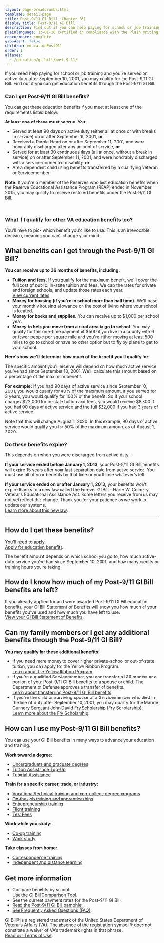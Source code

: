 ```yaml
---
layout: page-breadcrumbs.html
template: detail-page
title: Post-9/11 GI Bill (Chapter 33)
display_title: Post-9/11 GI Bill
description: Find out if you can help paying for school or job training through the Post-9/11 GI Bill (Chapter 33). You may qualify if you served on active duty after September 10, 2001, or if you're the qualified spouse or dependent child of a Veteran who meets these service requirements.
plainlanguage: 12-01-16 certified in compliance with the Plain Writing Act now
concurrence: complete
gibsAlert: false
children: educationPost911
order: 1
aliases:
  - /education/gi-bill/post-9-11/
---
```


<div itemscope itemtype="http://schema.org/FAQPage">
<div itemprop="description" class="va-introtext">

If you need help paying for school or job training and you’ve served on active duty after September 10, 2001, you may qualify for the Post-9/11 GI Bill. Find out if you can get education benefits through the Post-9/11 GI Bill.

</div>

<div class="feature" markdown="0">
<div itemscope itemtype="http://schema.org/Question">

<h3 itemprop="name">Can I get Post-9/11 GI Bill benefits?</h3>
<div itemprop="acceptedAnswer" itemscope itemtype="http://schema.org/Answer">
<div itemprop="text">

You can get these education benefits if you meet at least one of the requirements listed below.

**At least one of these must be true. You:**

- Served at least 90 days on active duty (either all at once or with breaks in service) on or after September 11, 2001, **or**
- Received a Purple Heart on or after September 11, 2001, and were honorably discharged after any amount of service, **or**
- Served for at least 30 continuous days (all at once, without a break in service) on or after September 11, 2001, and were honorably discharged with a service-connected disability, **or**
- Are a dependent child using benefits transferred by a qualifying Veteran or Servicemember

**Note:** If you're a member of the Reserves who lost education benefits when the Reserve Educational Assistance Program (REAP) ended in November 2015, you may qualify to receive restored benefits under the Post-9/11 GI Bill.

</div>
</div>
</div>

<br>
<div itemscope itemtype="http://schema.org/Question">
  
<h3 itemprop="name">What if I qualify for other VA education benefits too?</h3>
<div itemprop="acceptedAnswer" itemscope itemtype="http://schema.org/Answer">
<div itemprop="text">

You’ll have to pick which benefit you'd like to use. This is an irrevocable decision, meaning you can’t change your mind.

</div>
</div>
</div>
</div>

<div itemscope itemtype="http://schema.org/Question">

<h2 itemprop="name">What benefits can I get through the Post-9/11 GI Bill?</h2>
<div itemprop="acceptedAnswer" itemscope itemtype="http://schema.org/Answer">
<div itemprop="text">
  
**You can receive up to 36 months of benefits, including:** 
  
- **Tuition and fees.** If you qualify for the maximum benefit, we'll cover the full cost of public, in-state tuition and fees. We cap the rates for private and foreign schools, and update those rates each year.<br>
[ View current rates](https://www.benefits.va.gov/GIBILL/resources/benefits_resources/rates/ch33/ch33rates080118.asp).
- **Money for housing (if you're in school more than half time).** We'll base your monthly housing allowance on the cost of living where your school is located.
- **Money for books and supplies.** You can receive up to $1,000 per school year.
- **Money to help you move from a rural area to go to school.** You may qualify for this one-time payment of $500 if you live in a county with 6 or fewer people per square mile and you're either moving at least 500 miles to go to school or have no other option but to fly by plane to get to your school.

**Here's how we'll determine how much of the benefit you'll qualify for:**

The specific amount you'll receive will depend on how much active service you’ve had since September 10, 2001. We'll calculate this amount based on a percentage of the maximum benefit. 

**For example:** If you had 90 days of active service since September 10, 2001, you would qualify for 40% of the maximum amount. If you served for 3 years, you would qualify for 100% of the benefit. So if your school charges $22,000 for in-state tuition and fees, you would receive $8,800 if you had 90 days of active service and the full $22,000 if you had 3 years of active service.

Note that this will change August 1, 2020. In this example, 90 days of active service would qualify you for 50% of the maximum amount as of August 1, 2020.

</div>
</div>
</div>

<div itemscope itemtype="http://schema.org/Question">

<h3 itemprop="name">Do these benefits expire?</h3>
<div itemprop="acceptedAnswer" itemscope itemtype="http://schema.org/Answer">
<div itemprop="text">

This depends on when you were discharged from active duty.

**If your service ended before January 1, 2013,** your Post-9/11 GI Bill benefits will expire 15 years after your last separation date from active service. You must use all of your benefits by that time or you’ll lose whatever’s left.

**If your service ended on or after January 1, 2013,** your benefits won't expire thanks to a new law called the Forever GI Bill - Harry W. Colmery Veterans Educational Assistance Act. Some letters you receive from us may not yet reflect this change. Thank you for your patience as we work to update our systems.<br>
[Learn more about this new law](https://www.benefits.va.gov/GIBILL/ForeverGIBill.asp).

</div>
</div>
</div>

-------

<div itemscope itemtype="http://schema.org/Question">

<h2 itemprop="name">How do I get these benefits?</h2>
<div itemprop="acceptedAnswer" itemscope itemtype="http://schema.org/Answer">
<div itemprop="text">

You’ll need to apply. <br>
[Apply for education benefits](/education/how-to-apply/).

The benefit amount depends on which school you go to, how much active-duty service you’ve had since September 10, 2001, and how many credits or training hours you’re taking.

</div>
</div>
</div>

<div itemscope itemtype="http://schema.org/Question">
 <h2 itemprop="name">How do I know how much of my Post-9/11 GI Bill benefits are left?</h2>
<div itemprop="acceptedAnswer" itemscope itemtype="http://schema.org/Answer">
<div itemprop="text">
  
If you already applied for and were awarded Post-9/11 GI Bill education benefits, your GI Bill Statement of Benefits will show you how much of your benefits you’ve used and how much you have left to use. <br>
[View your GI Bill Statement of Benefits](/education/gi-bill/post-9-11/ch-33-benefit). 

</div>
</div>
</div>

<div itemscope itemtype="http://schema.org/Question">

<h2 itemprop="name">Can my family members or I get any additional benefits through the Post-9/11 GI Bill?</h2>
<div itemprop="acceptedAnswer" itemscope itemtype="http://schema.org/Answer">
<div itemprop="text">
  
**You may qualify for these additional benefits:**

- If you need more money to cover higher private-school or out-of-state tuition, you can apply for the Yellow Ribbon Program. <br>
[Learn about the Yellow Ribbon Program](/education/about-gi-bill-benefits/post-9-11/yellow-ribbon-program/).
- If you’re a qualified Servicemember, you can transfer all 36 months or a portion of your Post-9/11 GI Bill benefits to a spouse or child. The Department of Defense approves a transfer of benefits. <br>
[Learn about transferring Post-9/11 GI Bill benefits](/education/transfer-post-9-11-gi-bill-benefits/).
- If you're the child or surviving spouse of a Servicemember who died in the line of duty after September 10, 2001, you may qualify for the Marine Gunnery Sergeant John David Fry Scholarship (Fry Scholarship). <br>
[Learn more about the Fry Scholarship](/education/survivor-dependent-benefits/fry-scholarship/).

</div>
</div>
</div>

<div itemscope itemtype="http://schema.org/Question">

<h2 itemprop="name">How can I use my Post-9/11 GI Bill benefits?</h2>
<div itemprop="acceptedAnswer" itemscope itemtype="http://schema.org/Answer">
<div itemprop="text">

You can use your GI Bill benefits in many ways to advance your education and training.

**Work toward a degree:**

- [Undergraduate and graduate degrees](/education/about-gi-bill-benefits/how-to-use-benefits/undergraduate-graduate-programs/)
- [Tuition Assistance Top-Up](/education/about-gi-bill-benefits/how-to-use-benefits/tuition-assistance-top-up/)
- [Tutorial Assistance](/education/about-gi-bill-benefits/how-to-use-benefits/tutor-assistance/)

**Train for a specific career, trade, or industry:**

- [Vocational/technical training and non-college degree programs](/education/about-gi-bill-benefits/how-to-use-benefits/non-college-degree-programs/)
- [On-the-job training and apprenticeships](/education/about-gi-bill-benefits/how-to-use-benefits/on-the-job-training-apprenticeships/)
- [Entrepreneurship training](/education/about-gi-bill-benefits/how-to-use-benefits/entrepreneurship-training/)
- [Flight training](/education/about-gi-bill-benefits/how-to-use-benefits/flight-training/)
- [Test Fees](/education/about-gi-bill-benefits/how-to-use-benefits/test-fees/)

**Work while you study:**

- [Co-op training](/education/about-gi-bill-benefits/how-to-use-benefits/co-op-training/)
- [Work study](/education/about-gi-bill-benefits/how-to-use-benefits/work-study/)

**Take classes from home:**

- [Correspondence training](/education/about-gi-bill-benefits/how-to-use-benefits/correspondence-training/)
- [Independent and distance learning](/education/about-gi-bill-benefits/how-to-use-benefits/online-distance-learning/)


</div>
</div>
</div>

<div itemscope itemtype="http://schema.org/Question">

<h2 itemprop="name">Get more information</h2>
<div itemprop="acceptedAnswer" itemscope itemtype="http://schema.org/Answer">
<div itemprop="text">

- Compare benefits by school. <br>
[Use the GI Bill Comparison Tool](/gi-bill-comparison-tool).
- [See the current payment rates for the Post-9/11 GI Bill](/education/benefit-rates/).
- [Read the Post-9/11 GI Bill pamphlet](https://www.benefits.va.gov/gibill/docs/pamphlets/ch33_pamphlet.pdf).
- [See Frequently Asked Questions (FAQ)](https://gibill.custhelp.com/app/answers/list).

</div>
</div>
</div>
</div>

GI Bill&reg; is a registered trademark of the United States Department of Veterans Affairs (VA). The absence of the registration symbol &reg; does not constitute a waiver of VA’s trademark rights in that phrase. <br>
[Read our Terms of Use](https://www.benefits.va.gov/GIBILL/Trademark_Terms_of_Use.asp).
